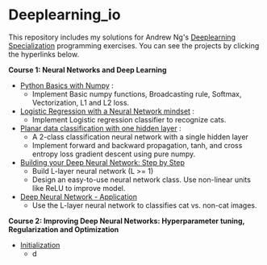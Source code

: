 # Deeplearning_io
This repository includes my solutions for Andrew Ng's [Deeplearning Specialization](https://www.coursera.org/specializations/deep-learning) programming exercises.
You can see the projects by clicking the hyperlinks below.

**Course 1: Neural Networks and Deep Learning**
- [Python Basics with Numpy](https://github.com/XuShaoming/Deeplearning_io/blob/master/Neural_Networks_and_Deep_Learning/Python%2BBasics%2BWith%2BNumpy%2Bv3.ipynb) :
  - Implement Basic numpy functions, Broadcasting rule, Softmax, Vectorization, L1 and L2 loss.
- [Logistic Regression with a Neural Network mindset](https://github.com/XuShaoming/Deeplearning_io/blob/master/Neural_Networks_and_Deep_Learning/Logistic%2BRegression%2Bwith%2Ba%2BNeural%2BNetwork%2Bmindset%2Bv5.ipynb) :
  - Implement Logistic regression classifier to recognize cats. 
- [Planar data classification with one hidden layer](https://github.com/XuShaoming/Deeplearning_io/blob/master/Neural_Networks_and_Deep_Learning/Planar%2Bdata%2Bclassification%2Bwith%2Bone%2Bhidden%2Blayer%2Bv5.ipynb) : 
  - A 2-class classification neural network with a single hidden layer
  - Implement forward and backward propagation, tanh, and cross entropy loss gradient descent using pure numpy.
- [Building your Deep Neural Network: Step by Step](https://github.com/XuShaoming/Deeplearning_io/blob/master/Neural_Networks_and_Deep_Learning/Building%2Byour%2BDeep%2BNeural%2BNetwork%2B-%2BStep%2Bby%2BStep%2Bv8.ipynb)
  - Build L-layer neural network (L >= 1)
  - Design an easy-to-use neural network class. Use non-linear units like ReLU to improve model.
- [Deep Neural Network - Application](https://github.com/XuShaoming/Deeplearning_io/blob/master/Neural_Networks_and_Deep_Learning/Deep%2BNeural%2BNetwork%2B-%2BApplication%2Bv8.ipynb)
  - Use the L-layer neural network to classifies cat vs. non-cat images.
  
**Course 2: Improving Deep Neural Networks: Hyperparameter tuning, Regularization and Optimization**
- [Initialization](https://github.com/XuShaoming/Deeplearning_io/blob/master/Hyperparameter_tuning_Regularization_and_Optimization/Initialization.ipynb)
  - d
  
 

  






